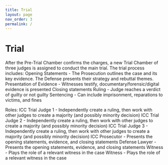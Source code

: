 ```yaml
---
title: Trial
layout: page
nav_order: 3
permalink: /
---
```


# Trial

After the Pre-Trial Chamber confirms the charges, a new Trial Chamber of three judges is assigned to conduct the main trial. The trial process includes:
Opening Statements - The Prosecution outlines the case and its key evidence. The Defense presents their strategy and rebuttal themes.
Presentation of Evidence - Witnesses testify, documentary/forensic/digital evidence is presented
Closing statements
Ruling - Judge reaches a verdict of guilty or not guilty
Sentencing - Can include imprisonment, reparations to victims, and fines

Roles:
    ICC Trial Judge 1 - Independently create a ruling, then work with other judges to create a majority (and possibly minority decision)
    ICC Trial Judge 2 - Independently create a ruling, then work with other judges to create a majority (and possibly minority decision)
    ICC Trial Judge 3 - Independently create a ruling, then work with other judges to create a majority (and possibly minority decision)
    ICC Prosecutor - Presents the opening statements, evidence, and closing statements
    Defense Lawyer - Presents the opening statements, evidence, and closing statements
    Witness - Plays the role of a relevant witness in the case
    Witness - Plays the role of a relevant witness in the case
